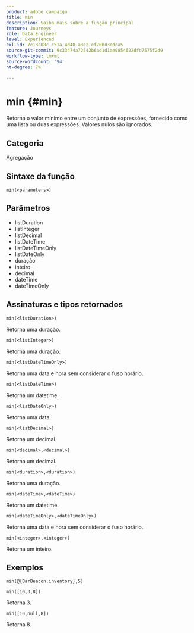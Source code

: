 ```yaml
---
product: adobe campaign
title: min
description: Saiba mais sobre a função principal
feature: Journeys
role: Data Engineer
level: Experienced
exl-id: 7e13a08c-c51a-4d40-a3e2-ef70bd3edca5
source-git-commit: 9c33474a72542b6ad1d1ae0854622dfd7575f2d9
workflow-type: tm+mt
source-wordcount: '94'
ht-degree: 7%

---
```


# min {#min}

Retorna o valor mínimo entre um conjunto de expressões, fornecido como uma lista ou duas expressões. Valores nulos são ignorados.

## Categoria

Agregação

## Sintaxe da função

`min(<parameters>)`

## Parâmetros

* listDuration
* listInteger
* listDecimal
* listDateTime
* listDateTimeOnly
* listDateOnly
* duração
* inteiro
* decimal
* dateTime
* dateTimeOnly

## Assinaturas e tipos retornados

`min(<listDuration>)`

Retorna uma duração.

`min(<listInteger>)`

Retorna uma duração.

`min(<listDateTimeOnly>)`

Retorna uma data e hora sem considerar o fuso horário.

`min(<listDateTime>)`

Retorna um datetime.

`min(<listDateOnly>)`

Retorna uma data.

`min(<listDecimal>)`

Retorna um decimal.

`min(<decimal>,<decimal>)`

Retorna um decimal.

`min(<duration>,<duration>)`

Retorna uma duração.

`min(<dateTime>,<dateTime>)`

Retorna um datetime.

`min(<dateTimeOnly>,<dateTimeOnly>)`

Retorna uma data e hora sem considerar o fuso horário.

`min(<integer>,<integer>)`

Retorna um inteiro.

## Exemplos

`min(@{BarBeacon.inventory},5)`

`min([10,3,8])`

Retorna 3.

`min([10,null,8])`

Retorna 8.
